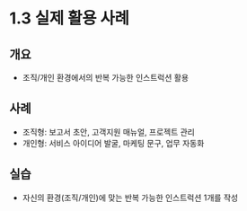 # 1.3 실제 활용 사례

## 개요
- 조직/개인 환경에서의 반복 가능한 인스트럭션 활용

## 사례
- 조직형: 보고서 초안, 고객지원 매뉴얼, 프로젝트 관리
- 개인형: 서비스 아이디어 발굴, 마케팅 문구, 업무 자동화

## 실습
- 자신의 환경(조직/개인)에 맞는 반복 가능한 인스트럭션 1개를 작성
